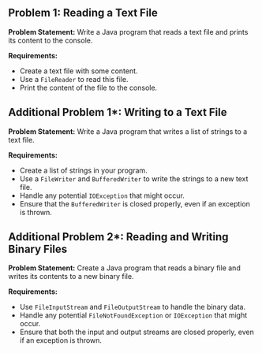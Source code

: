 ## Problem 1: Reading a Text File
**Problem Statement:** Write a Java program that reads a text file and prints its content to the console.

**Requirements:**
- Create a text file with some content.
- Use a `FileReader` to read this file.
- Print the content of the file to the console.







## Additional Problem 1*: Writing to a Text File
**Problem Statement:** Write a Java program that writes a list of strings to a text file.

**Requirements:**
- Create a list of strings in your program.
- Use a `FileWriter` and `BufferedWriter` to write the strings to a new text file.
- Handle any potential `IOException` that might occur.
- Ensure that the `BufferedWriter` is closed properly, even if an exception is thrown.

## Additional Problem 2*: Reading and Writing Binary Files
**Problem Statement:** Create a Java program that reads a binary file and writes its contents to a new binary file.

**Requirements:**
- Use `FileInputStream` and `FileOutputStream` to handle the binary data.
- Handle any potential `FileNotFoundException` or `IOException` that might occur.
- Ensure that both the input and output streams are closed properly, even if an exception is thrown.